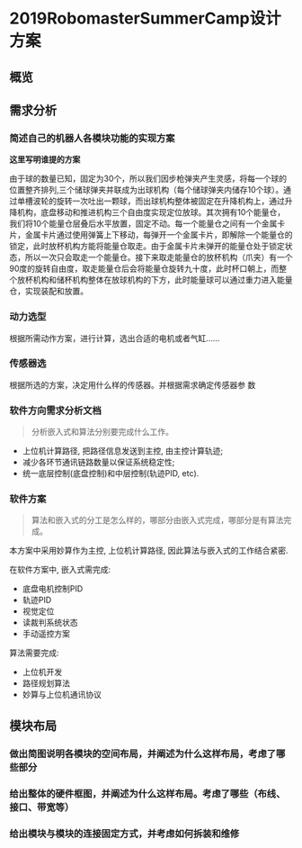 # 2019RobomasterSummerCamp设计方案
## 概览


## 需求分析
### 简述自己的机器人各模块功能的实现方案
**这里写明谁提的方案**

由于球的数量已知，固定为30个，所以我们因步枪弹夹产生灵感，将每一个球的位置整齐排列,三个储球弹夹并联成为出球机构（每个储球弹夹内储存10个球）。通过单槽波轮的旋转一次吐出一颗球，而出球机构整体被固定在升降机构上，通过升降机构，底盘移动和推进机构三个自由度实现定位放球。其次拥有10个能量仓，我们将10个能量仓层叠后水平放置，固定不动。每一个能量仓之间有一个金属卡片，金属卡片通过使用弹簧上下移动，每弹开一个金属卡片，即解除一个能量仓的锁定，此时放杯机构方能将能量仓取走。由于金属卡片未弹开的能量仓处于锁定状态，所以一次只会取走一个能量仓。接下来取走能量仓的放杯机构（爪夹）有一个90度的旋转自由度，取走能量仓后会将能量仓旋转九十度，此时杯口朝上，而整个放杯机构和储杯机构整体在放球机构的下方，此时能量球可以通过重力进入能量仓，实现装配和放置。
### 动力选型
根据所需动作方案，进行计算，选出合适的电机或者气缸……
### 传感器选
根据所选的方案，决定用什么样的传感器。并根据需求确定传感器参
数

### 软件方向需求分析文档
> 分析嵌入式和算法分别要完成什么工作。
- 上位机计算路径, 把路径信息发送到主控, 由主控计算轨迹;
- 减少各环节通讯链路数量以保证系统稳定性;
- 统一底层控制(底盘控制)和中层控制(轨迹PID, etc).

### 软件方案
> 算法和嵌入式的分工是怎么样的，哪部分由嵌入式完成，哪部分是有算法完成。

本方案中采用妙算作为主控, 上位机计算路径, 因此算法与嵌入式的工作结合紧密.

在软件方案中, 嵌入式需完成:

- 底盘电机控制PID
- 轨迹PID
- 视觉定位
- 读裁判系统状态
- 手动遥控方案

算法需要完成:

- 上位机开发
- 路径规划算法
- 妙算与上位机通讯协议

## 模块布局
### 做出简图说明各模块的空间布局，并阐述为什么这样布局，考虑了哪些部分
### 给出整体的硬件框图，并阐述为什么这样布局。考虑了哪些（布线、接口、带宽等）
### 给出模块与模块的连接固定方式，并考虑如何拆装和维修

 
